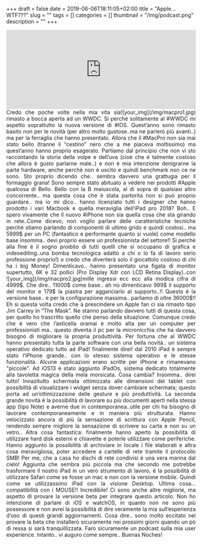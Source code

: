 +++
draft = false
date = 2019-06-06T18:11:05+02:00
title = "Apple... WTF???"
slug = ""
tags = []
categories = []
thumbnail = "/img/podcast.png"
description = ""
+++
<iframe src="https://anchor.fm/tuttoland/embed/episodes/S01-004-Apple--WTF-e48gpp/a-ag7364" height="210px" width="100%" frameborder="0" scrolling="no"></iframe>
<DIV align="justify">
<DIV  style="float:right;">![your_img](/img/macpro1.jpg)</DIV>
Credo che poche volte nella mia vita sia rimasto a bocca aperta ad un WWDC. Si perché solitamente al #WWDC mi aspetto soprattutto la nuova versione di #IOS. Quest’anno sono rimasto basito non per le novità (per altro molto gustose..ma ne parlerò più avanti..) ma per la ferraglia che hanno presentato. Allora che il #MacPro non sia mai stato bello (tranne il “cestino” nero che a me piaceva moltissimo) ma quest’anno hanno proprio esagerato. Partiamo dal principio che non vi sto raccontando la storia della volpe e dell’uva (cioè che é talmente costoso che  allora è gusto parlarne male..) e non è mia intenzione denigrarne la parte hardware, anche perchè non è uscito e quindi benchmark non ce ne sono. Sto proprio dicendo che.. sembra davvero una grattugia per il formaggio grana! Sono sempre stato abituato a vedere nei prodotti #Apple qualcosa di Bello. Bello con la B maiuscola, al di sopra di qualsiasi altro concorrente.. ma questa cosa che è stata partorita non si può proprio guardare.. ma io mi dico.. hanno licenziato tutti i designer che hanno prodotto i vari Macbook e quella meraviglia dell’iPad pro 2018? Boh.. E spero vivamente che il nuovo #iPhone non sia quella cosa che sta girando in rete..Come dicevo, non voglio parlare delle caratteristiche tecniche perchè stiamo parlando di componenti di ultimo grido e quindi costosi.. ma 5999$ per un PC (fantastico e performante quanto si vuole) come modello base insomma.. devi proprio essere un professionista del settore!! Si perchè alla fine è il sogno proibito di tutti quelli che si occupano di grafica e videoediting..una bomba tecnologica adatto a chi o lo fa di lavoro serio professione proprio!) o credo che diventerà solo il giocattolo costoso di chi ha i big Money! Dimenticavo.. hanno presentato una figata di monitor supertutto, 6K e 32 pollici (Pro Display Xdr con LCD Retina Display)..con
<DIV  style="float:left;">![your_img](/img/macpro2.jpg)</DIV>
mille ingressi ecc ecc alla modica cifra di 4999$. Che dire.. 11000$ come base.. ah no dimenticavo 999$ il supporto del monitor e 179$ la piastra per agganciarlo al supporto..!! Questa è la versione base.. e per la configurazione massima.. parliamo di oltre 36000$!! Eh si questa volta credo che a prescindere un Apple fan ci sia rimasto tipo Jim Carrey in “The Mask”. Ne stanno parlando davvero tutti di questa cosa, per quello ho trascritto quello che penso della situazione. Comunque credo che è vero che l’asticella oramai è molto alta per un computer per professionisti ma.. questo diventa il pc per la micronicchia che ha davvero bisogno di migliorare la propria produttività. Per fortuna che al WWDC hanno presentato tutta la parte software con una bella novità.. un sistema operativo dedicato tutto ad iPad! finalmente direi! dal 2010 iPad è sempre stato l’iPhone grande.. con lo stesso sistema operativo e le stesse funzionalità. Alcune applicazioni erano scritte per iPhone e rimanevano "piccole". Ad iOS13 è stato aggiunto iPadOs, sistema dedicato totalmente alla tavoletta magica della mela morsicata. Cosa cambia? Insomma.. direi tutto! Innazitutto schermata ottimizzata alle dimensioni del tablet con possibilità di visualizzare i widget senza dover cambiare schermata; questo porta ad un’ottimizzazione delle gesture e più produttività.
La seconda grande novità è la possibilità di lavorare su più documenti aperti nella stessa app (tipo Note) e averne due in contemporanea..utile per chi ha bisogno di lavorare contemporaneamente e in maniera più strutturata.
Hanno velocizzato ancora di più la sensazione di scrittura con Apple Pencil, rendendo sempre migliore la sensazione di scrivere su carta e non su un vetro..
Altra cosa fantastica: finalmente hanno aperto la possibilità di utilizzare hard disk esterni e chiavette e poterle utilizzare come periferiche. Hanno aggiunto la possibilità di archiviare in locale i file elaborati e altra cosa meravigliosa, poter accedere a cartelle di rete tramite il protocollo SMB! Per me, che a casa ho dischi di rete condivisi è una vera manna dal cielo!
Aggiunta che sembra più piccola ma che secondo me potrebbe trasformare il nostro iPad in un vero strumento di lavoro, è la possibilità di utilizzare Safari come se fosse un mac e non con la versione mobile. Quindi come se utilizzassimo iPad con la visione Desktop.
Ultima cosa... compatibilità con i MOUSE!! Incredibile!
Ci sono anche altre migliorie, ma aspetto di provare la versione beta per integrare questo articolo.
Non ho intenzione di parlare di iOS e watchOS, in quanto non ne sono più possessore e non avrei la possibilità di dire veramente la mia sull’esperienza d’uso di questi grandi aggiornamenti.
Cosa dire.. sono molto eccitato nel provare la beta che installerò sicuramente nei prossimi giorni quando un pò di ressa si sarà tranquillizzata.
Farò sicuramente un podcast sulla mia user experience.
Intanto.. vi auguro come sempre..
Buenas Noches!
